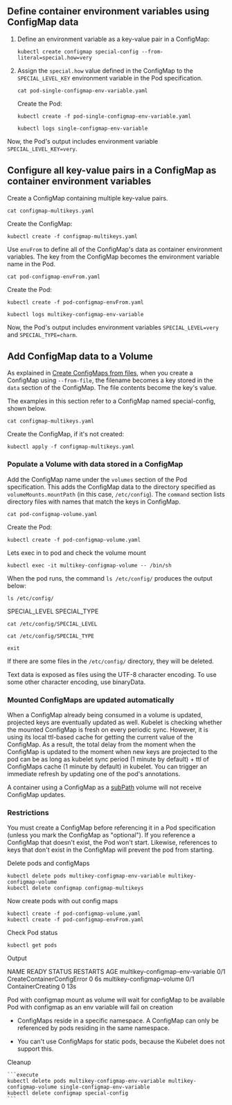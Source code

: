 ## Define container environment variables using ConfigMap data

1.  Define an environment variable as a key-value pair in a ConfigMap:

    ```execute
    kubectl create configmap special-config --from-literal=special.how=very
    ```

2.  Assign the `special.how` value defined in the ConfigMap to the `SPECIAL_LEVEL_KEY` environment variable in the Pod specification.

    ```execute
    cat pod-single-configmap-env-variable.yaml
    ```

    Create the Pod:

    ```execute
    kubectl create -f pod-single-configmap-env-variable.yaml
    ```

    ```execute
    kubectl logs single-configmap-env-variable 
    ```

   Now, the Pod's output includes environment variable `SPECIAL_LEVEL_KEY=very`.

## Configure all key-value pairs in a ConfigMap as container environment variables

Create a ConfigMap containing multiple key-value pairs.

  ```execute
  cat configmap-multikeys.yaml
  ```

Create the ConfigMap:

  ```execute
  kubectl create -f configmap-multikeys.yaml
  ```

Use `envFrom` to define all of the ConfigMap's data as container environment variables. The key from the ConfigMap becomes the environment variable name in the Pod.

  ```execute
  cat pod-configmap-envFrom.yaml
  ```

Create the Pod:

  ```execute
  kubectl create -f pod-configmap-envFrom.yaml
  ```

  ```execute
  kubectl logs multikey-configmap-env-variable 
  ```

 Now, the Pod's output includes environment variables `SPECIAL_LEVEL=very` and `SPECIAL_TYPE=charm`.


## Add ConfigMap data to a Volume

As explained in [Create ConfigMaps from files](#create-configmaps-from-files), when you create a ConfigMap using ``--from-file``, the filename becomes a key stored in the `data` section of the ConfigMap. The file contents become the key's value.

The examples in this section refer to a ConfigMap named special-config, shown below.

  ```execute
  cat configmap-multikeys.yaml
  ```

Create the ConfigMap, if it's not created:

  ```execute
  kubectl apply -f configmap-multikeys.yaml
  ```

### Populate a Volume with data stored in a ConfigMap

Add the ConfigMap name under the `volumes` section of the Pod specification.
This adds the ConfigMap data to the directory specified as `volumeMounts.mountPath` (in this case, `/etc/config`).
The `command` section lists directory files with names that match the keys in ConfigMap.

  ```execute
  cat pod-configmap-volume.yaml
  ```

Create the Pod:

  ```execute
  kubectl create -f pod-configmap-volume.yaml
  ```

Lets exec in to pod and check the volume mount

  ```execute
  kubectl exec -it multikey-configmap-volume -- /bin/sh
  ```

When the pod runs, the command `ls /etc/config/` produces the output below:

  ```execute
  ls /etc/config/
  ```

  SPECIAL_LEVEL
  SPECIAL_TYPE

  ```execute
  cat /etc/config/SPECIAL_LEVEL
  ```

  ```execute
  cat /etc/config/SPECIAL_TYPE
  ```

  ```execute
  exit
  ```


If there are some files in the `/etc/config/` directory, they will be deleted.

Text data is exposed as files using the UTF-8 character encoding. To use some other character encoding, use binaryData.

### Mounted ConfigMaps are updated automatically

When a ConfigMap already being consumed in a volume is updated, projected keys are eventually updated as well. Kubelet is checking whether the mounted ConfigMap is fresh on every periodic sync. However, it is using its local ttl-based cache for getting the current value of the ConfigMap. As a result, the total delay from the moment when the ConfigMap is updated to the moment when new keys are projected to the pod can be as long as kubelet sync period (1 minute by default) + ttl of ConfigMaps cache (1 minute by default) in kubelet. You can trigger an immediate refresh by updating one of the pod's annotations.

A container using a ConfigMap as a [subPath](/docs/concepts/storage/volumes/#using-subpath) volume will not receive ConfigMap updates.


### Restrictions

You must create a ConfigMap before referencing it in a Pod specification (unless you mark the ConfigMap as "optional"). If you reference a ConfigMap that doesn't exist, the Pod won't start. Likewise, references to keys that don't exist in the ConfigMap will prevent the pod from starting.


  Delete pods and configMaps 

  ```execute
  kubectl delete pods multikey-configmap-env-variable multikey-configmap-volume
  kubectl delete configmap configmap-multikeys
  ```

  Now create pods with out config maps

  ```execute
  kubectl create -f pod-configmap-volume.yaml
  kubectl create -f pod-configmap-envFrom.yaml
  ```

  Check Pod status

  ```execute
  kubectl get pods
  ```

  Output 

  NAME                              READY   STATUS                       RESTARTS   AGE
  multikey-configmap-env-variable   0/1     CreateContainerConfigError   0          6s
  multikey-configmap-volume         0/1     ContainerCreating            0          13s

  Pod with configmap mount as volume will wait for configMap to be available
  Pod with configmap as an env variable will fail on creation

- ConfigMaps reside in a specific namespace. A ConfigMap can only be referenced by pods residing in the same namespace.

- You can't use ConfigMaps for static pods, because the Kubelet does not support this.


Cleanup

    ```execute
    kubectl delete pods multikey-configmap-env-variable multikey-configmap-volume single-configmap-env-variable
    kubectl delete configmap special-config
    ```
